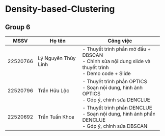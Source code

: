 # Density-based-Clustering
## Group 6

| MSSV | Họ tên | Công việc |
| --- | --- | --- |
| 22520766 | Lý Nguyên Thùy Linh | - Thuyết trình phần mở đầu + DBSCAN<br>- Chỉnh sửa nội dung slide và thuyết trình<br>- Demo code + Slide |
| 22520796 | Trần Hữu Lộc | - Thuyết trình phần OPTICS<br>- Soạn nội dung, hình ảnh OPTICS <br>- Góp ý, chỉnh sửa DENCLUE |
| 22520692 | Trần Tuấn Khoa | - Thuyết trình phần DENCLUE<br>- Soạn nội dung, hình ảnh phần DENCLUE <br>- Góp ý, chỉnh sửa DBSCAN |
